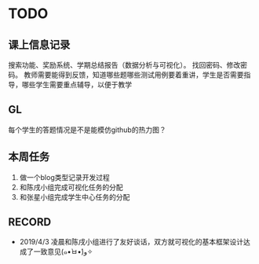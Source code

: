 # TODO

## 课上信息记录
搜索功能、奖励系统、学期总结报告（数据分析与可视化）。
找回密码、修改密码。
教师需要能得到反馈，知道哪些题哪些测试用例要着重讲，学生是否需要指导，哪些学生需要重点辅导，以便于教学

## GL
每个学生的答题情况是不是能模仿github的热力图？

## 本周任务
1. 做一个blog类型记录开发过程
2. 和陈戌小组完成可视化任务的分配
3. 和张星小组完成学生中心任务的分配

## RECORD
- 2019/4/3 凌晨和陈戌小组进行了友好谈话，双方就可视化的基本框架设计达成了一致意见(๑•̀ㅂ•́)و✧